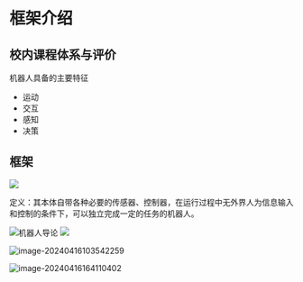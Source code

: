 # 框架介绍

## 校内课程体系与评价

机器人具备的主要特征

- 运动
- 交互
- 感知
- 决策



## 框架

![](https://philfan-pic.oss-cn-beijing.aliyuncs.com/img/20241102203348.png)




定义：其本体自带各种必要的传感器、控制器，在运行过程中无外界人为信息输入和控制的条件下，可以独立完成一定的任务的机器人。


![机器人导论](https://philfan-pic.oss-cn-beijing.aliyuncs.com/img/%E6%9C%BA%E5%99%A8%E4%BA%BA%E5%AF%BC%E8%AE%BA.png)
![](https://philfan-pic.oss-cn-beijing.aliyuncs.com/img/20241102203502.png)


![image-20240416103542259](https://philfan-pic.oss-cn-beijing.aliyuncs.com/img/image-20240416103542259.png)

![image-20240416164110402](https://philfan-pic.oss-cn-beijing.aliyuncs.com/img/image-20240416164110402.png)
